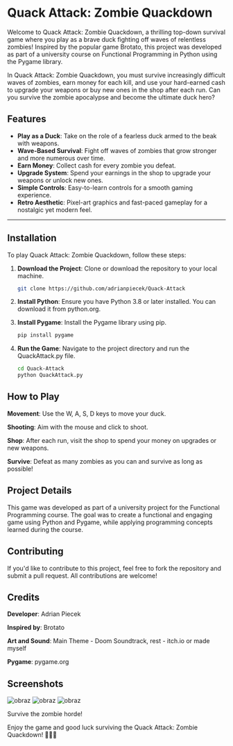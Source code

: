 # Quack Attack: Zombie Quackdown

Welcome to Quack Attack: Zombie Quackdown, a thrilling top-down survival game where you play as a brave duck fighting off waves of relentless zombies! Inspired by the popular game Brotato, this project was developed as part of a university course on Functional Programming in Python using the Pygame library.

In Quack Attack: Zombie Quackdown, you must survive increasingly difficult waves of zombies, earn money for each kill, and use your hard-earned cash to upgrade your weapons or buy new ones in the shop after each run. Can you survive the zombie apocalypse and become the ultimate duck hero?
## Features
- **Play as a Duck**: Take on the role of a fearless duck armed to the beak with weapons.
- **Wave-Based Survival**: Fight off waves of zombies that grow stronger and more numerous over time.
- **Earn Money**: Collect cash for every zombie you defeat.
- **Upgrade System**: Spend your earnings in the shop to upgrade your weapons or unlock new ones.
- **Simple Controls**: Easy-to-learn controls for a smooth gaming experience.
- **Retro Aesthetic**: Pixel-art graphics and fast-paced gameplay for a nostalgic yet modern feel.

---

## Installation

To play Quack Attack: Zombie Quackdown, follow these steps:


1. **Download the Project**: Clone or download the repository to your local machine.
   ```bash
   git clone https://github.com/adrianpiecek/Quack-Attack
   
2. **Install Python**: Ensure you have Python 3.8 or later installed. You can download it from python.org.

3. **Install Pygame**: Install the Pygame library using pip.
    ```bash
    pip install pygame

4. **Run the Game**: Navigate to the project directory and run the QuackAttack.py file.
    ```bash
    cd Quack-Attack
    python QuackAttack.py

## How to Play

**Movement**: Use the W, A, S, D keys to move your duck.

**Shooting**: Aim with the mouse and click to shoot.

**Shop**: After each run, visit the shop to spend your money on upgrades or new weapons.

**Survive**: Defeat as many zombies as you can and survive as long as possible!

## Project Details

This game was developed as part of a university project for the Functional Programming course. The goal was to create a functional and engaging game using Python and Pygame, while applying programming concepts learned during the course.

## Contributing

If you'd like to contribute to this project, feel free to fork the repository and submit a pull request. All contributions are welcome!

## Credits

**Developer**: Adrian Piecek

**Inspired by**: Brotato

**Art and Sound**: Main Theme - Doom Soundtrack, rest - itch.io or made myself

**Pygame**: pygame.org

## Screenshots

![obraz](https://github.com/user-attachments/assets/4fa314c3-1708-4057-8412-ec097c8b41b0)
![obraz](https://github.com/user-attachments/assets/fdbe4476-7d03-4bfc-9936-69ca27e9efb5)
![obraz](https://github.com/user-attachments/assets/3e7d685c-2df0-4869-a484-c9172d3858be)


Survive the zombie horde!

Enjoy the game and good luck surviving the Quack Attack: Zombie Quackdown! 🦆🧟‍♂️
